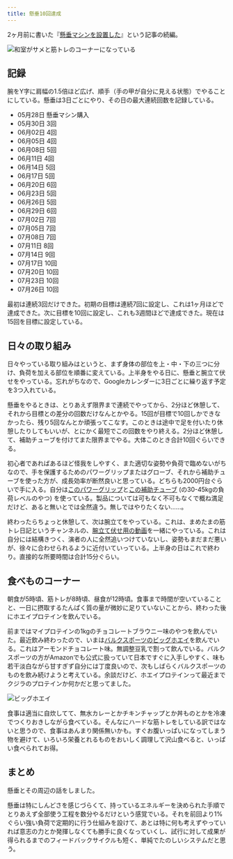 ```yaml
---
title: 懸垂10回達成
---
```

2ヶ月前に書いた『[懸垂マシンを設置した](https://r7kamura.com/articles/2022-05-28-chinning-machine-st115)』という記事の続編。

![](https://lh3.googleusercontent.com/docs/ADP-6oE6XeTai_jgt7t6tmdxgCqvzC3TgjpEc8ew72bZdjANNhKmbyflKhIOeyNE4XQgwQYHrsdX8zNeFR6zx4U5TDGq72tsQBUPi9CTwlzFp5CHy4kOAOdQHMI_RERPT8mrJ7xOqCp_LoXNTqLE6iXi6JTG48aW89BWJkSCy54Z4DeRHxi7joMTBe_eVCEidxK2eAs9Xog3ks5vPtAu0IYxiofOhRdr4wKZ5Xq19beTBCLZitxr1D42WM6KdArjFJAg2DhJ9Ay3Ev5-NhPiYzecrWO_rYxXNHQAfy4HQaf3FlzLTgFCAXb-skkOLDGRxI58sMCATFMRtx8MugnWpsFPLQCjVqUMGtdTTMqsV63fpxoFnWB0VBJiG_hu57a4OU8GLHkbjyzhf941bytnFgoqpmXlRBpiwNIgEXNpu3wm38QEgPL6gcwkc9X_NJtQezDFapB-G7wX8KPqWqxfTxdIAcw9cqeKtNAH329vFS0qZCiiCMRhebFP_U7p6KqV-BCC5BJ7m-8UQp9HT3Z59xSoYSC-iMr2UWFSeMhbEW7JxdZqr-sJPudJdDbAlNgj7wp1x-ZvE6bpqiykIi7lbczx_kFkt4bMjg-_KE12lwQatteWs4j4sq0zlRJ4RJpO0U-ErrxQvqA_HH4qHw4mFjqgfoFaLAtFlnU8tJJ7YpggZMfvr2dpuUrGjTmljITOdxpwsGpA1Tg_Vz2b5NONL_9utuaeyw4RNZfgsf061e8lntuaVFGHofS_JsB_l-exYkSfDjZ4MiMQ_0KBuvbDaV8JBaFOFGxDXOfmQknDcQUa5ppQkvr2mPAWBn9JEiBjpaIi7UzvXyHjmGwfu8xSITQ-d9qoh6HTiuMNj95hV6kQaEfDhgcUpRJ3WGvQygPBPB8VFLs0-M4NWjB51AWq2oh2QuQdY70QXhspMH1uFFN9sB_N8xDw4W95cYcrdryCOvYy7wAxTzKIuIqQFPyXTWa9LLTvvTuL846ugK1R3FAr9QjUPHMbEZlWBCjcgdBN0crV9PZCqIZIErdogOheKVFJW2ekD_6IZughz2e1-3dIRBjYJMXudB4BqSU4Evl20IR2TSp5ZMUPBM6vGduhD-pLvI2YNMBguF5ZFkYl-U21wjLcejitlhAgdx1p8iIPqy1TgFY4yW_sLjOcHh4dw_5UMMlP5EVb4JBCxT-rR1GX0sslxL14ztge_Nal18C54KZmaIGKDDRAtCvlI3X5yHFN3y9_wjgTQEuvwVq3DPNzXk-hHPxWIA "和室がサメと筋トレのコーナーになっている")

記録
--

腕をY字に肩幅の1.5倍ほど広げ、順手（手の甲が自分に見える状態）でやることにしている。懸垂は3日ごとにやり、その日の最大連続回数を記録している。

*   05月28日 懸垂マシン購入
*   05月30日 3回
*   06月02日 4回
*   06月05日 4回
*   06月08日 5回
*   06月11日 4回
*   06月14日 5回
*   06月17日 5回
*   06月20日 6回
*   06月23日 5回
*   06月26日 5回
*   06月29日 6回
*   07月02日 7回
*   07月05日 7回
*   07月08日 7回
*   07月11日 8回
*   07月14日 9回
*   07月17日 10回
*   07月20日 10回
*   07月23日 10回
*   07月26日 10回

最初は連続3回だけできた。初期の目標は連続7回に設定し、これは1ヶ月ほどで達成できた。次に目標を10回に設定し、これも3週間ほどで達成できた。現在は15回を目標に設定している。

日々の取り組み
-------

日々やっている取り組みはというと、まず身体の部位を上・中・下の三つに分け、負荷を加える部位を順番に変えている。上半身をやる日に、懸垂と腕立て伏せをやっている。忘れがちなので、Googleカレンダーに3日ごとに繰り返す予定を3つ入れている。

懸垂をやるときは、とりあえず限界まで連続でやってから、2分ほど休憩して、それから目標との差分の回数だけなんとかやる。15回が目標で10回しかできなかったら、残り5回なんとか頑張ってこなす。このときは途中で足を付いたり休憩したりしてもいいが、とにかく最短でこの回数をやり終える。2分ほど休憩して、補助チューブを付けてまた限界までやる。大体このとき合計10回ぐらいできる。

初心者であればあるほど怪我をしやすく、また適切な姿勢や負荷で臨めないがちなので、手を保護するためのパワーグリップまたはグローブ、それから補助チューブを使った方が、成長効率が断然良いと思っている。どちらも2000円台ぐらいで手に入る。自分は[このパワーグリップ](https://www.amazon.co.jp/dp/B07SN3K6QY)と[この補助チューブ](https://www.amazon.co.jp/dp/B08J3RLXRD) (の30-45kgの負荷レベルのやつ) を使っている。製品については可もなく不可もなくで概ね満足だけど、あると無いとでは全然違う。無しではやりたくない……。

終わったらちょっと休憩して、次は腕立てをやっている。これは、まめたまの筋トレ日記というチャンネルの、[腕立て伏せ用の動画](https://www.youtube.com/watch?v=AL6KJ4gPx0c&list=PLJWXeNPGozjtVGumqcAacWnJxX7YsNo4e&index=3&ab_channel=%E3%81%BE%E3%82%81%E3%81%9F%E3%81%BE%E3%81%AE%E7%AD%8B%E3%83%88%E3%83%AC%E6%97%A5%E8%A8%98)を一緒にやっている。これは自分には結構きつく、演者の人に全然追いつけていないし、姿勢もまだまだ悪いが、徐々に合わせられるように近付いていっている。上半身の日はこれで終わり。直接的な所要時間は合計15分ぐらい。

食べものコーナー
--------

朝食が5時頃、筋トレが8時頃、昼食が12時頃。食事まで時間が空いていることと、一日に摂取するたんぱく質の量が微妙に足りていないことから、終わった後にホエイプロテインを飲んでいる。

前まではマイプロテインの1kgのチョコレートブラウニー味のやつを飲んでいた。最近飲み終わったので、いまは[バルクスポーツのビッグホエイ](https://www.amazon.co.jp/dp/B086JSPKT3)を飲んでいる。これはアーモンドチョコレート味。無調整豆乳で割って飲んでいる。バルクスポーツの方がAmazonでも公式に扱っていて日本ですぐに入手しやすく、味も若干淡白ながら甘すぎず自分には丁度良いので、次もしばらくバルクスポーツのものを飲み続けようと考えている。余談だけど、ホエイプロテインって最近までクジラのプロテインか何かだと思ってました。

![](https://lh3.googleusercontent.com/docs/ADP-6oHuuEWE0Tj5VzK78gsp1OZU3hHm0LMIXNkLuUCERXmYdXidSsIYRZqUI76Iod_cVYGFx0XQtvyv-5tMQBIJ36kpGT8MLXdo-MU8d82-HJkx77Cmu9bGPGmuWYGw24Pyp5ugZTZJXCBby1CCr3fIlrAKLalHiJ3EHUKlGBEOt_654tV88ei3kH_31GWn7Nk0jwSvQzZBKXzHV7Ane5Gzr-4arO-qAqWetAYDVvISh458C8wqCirG5MwpBifuK3zAh5d4l3-Ot8J8-MTBu9TTtFRgoqTm42iK_V8vV-eVDCdLfC2u2vMsQlYWyJkEKbDUnCxwQoentciEkAp-1rfn5oDRxslYP0LHk_7j2HtgCx4X5VPPOPZYNHamwyW76hmeIXMO3cCzXNK1TWWeEvhzSJ72e2fop8v6129frk4rEMsjBSQaqsvNjGUD-_8lopPeDwoibIhLqenSrrgiljDFsUx4trWLYHEhaXteBuZAJcVIACZ1kIktop3PEVty7Yy_rguJi4oQBFeFeJvUsjctLdZjZUVha4JZQBra03XRCmpsxjYcl6ENqlFRKuEz5ADX3BamT2pmELnAQaLAslFxYqX7_3NwA0wtVSLPWdjrVGVOe_G_Ex_2SVwPnHmmQnLuuutDSEjEKQxgrW19ByozFUBK-FICXTzs5UsbDGGCQsyr22LLhxodthorJ1Et21urh5jHa_YYsKbkO5OTOG-B2MnGc50nmqE2R_OpxEoQSIR-IvXa1CGd_TC2dXZ1KgMw3S6ht5X9yoaFOX7BTyiOFNpIxo-ba6jBNgVzgrcvo1K_T73Jj1OqVeZj2zxY3h5T6rr4rsMJ3CXKYQ7D_XDfHmMxSNxkO6jAT9aBGXUg49laqqkKHuN2pQeKdAwh-M5TQBQl4SiwJqMhJBCW9FRfS23orjIWmXTUCiP5UNAFP7qDq7CsJyyfhl1HFgU2Fnyuxk19Fe609Q-v6D9mJ7KZ-tSxHnrRtR7ejiqywjkLpU2H7G8DFuD25hlrXIb2AUvS78E3Sl7YTjkJuX1JxFQId1eGHL2Z9voxpOuZHbuw3aQWWPy_BZ10CeBcO3bXIaWL3wVFl3yokRL7xmgbKpTjY1PEj6JvdxCQ4tMiATjVMX8jkK2XO_ZUmDzJkzGU8lPAOLkQ1-lEgLdy8TWpwb3yuR7e4qC2NSWYjaaG8v525FEpxVlIvY9fB5av89kndU5THZuLc3NFs1YB1htUcMTeEqcC88fXHWRmRv8jXtKZVmXIsaj6_w "ビッグホエイ")

食事は適当に自炊してて、無水カレーとかチキンチャップとか丼ものとかを冷凍でつくりおきしながら食べている。そんなにハードな筋トレをしている訳ではないと思うので、食事はあんまり関係無いかも。すぐお腹いっぱいになってしまう物を避けて、いろいろ栄養とれるものをおいしく調理して沢山食べると、いっぱい食べられてお得。

まとめ
---

懸垂とその周辺の話をしました。

懸垂は特にしんどさを感じづらくて、持っているエネルギーを決められた手順でとりあえず全部使う工程を数分やるだけという感覚でいる。それを前回より1%ぐらい強い負荷で定期的に行う仕組みを設けて、あとは特に何も考えずやっていれば意志の力とか発揮しなくても勝手に良くなっていくし、試行に対して成果が得られるまでのフィードバックサイクルも短く、単純でたのしいシステムだと思う。
